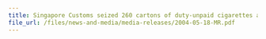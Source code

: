 ```yaml
---
title: Singapore Customs seized 260 cartons of duty-unpaid cigarettes and over 27,000 pieces of uncensored and obscene VCDs, CD-Roms and DVDs
file_url: /files/news-and-media/media-releases/2004-05-18-MR.pdf
---
```

